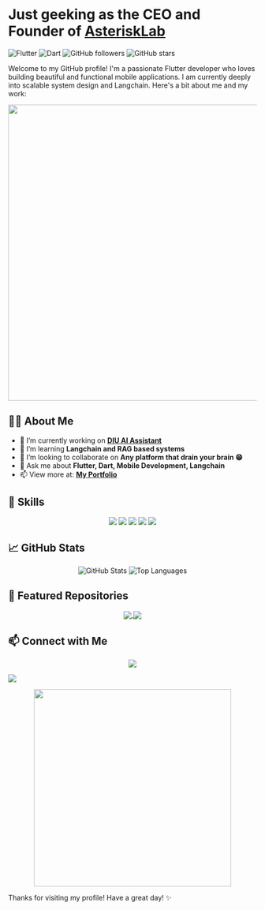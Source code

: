 # Just geeking as the CEO and Founder of **[AsteriskLab](https://asterisklab.co/)**

![Flutter](https://img.shields.io/badge/Flutter-Framework-blue?logo=flutter) 
![Dart](https://img.shields.io/badge/Dart-Language-blue?logo=dart)
![GitHub followers](https://img.shields.io/github/followers/username?style=social)
![GitHub stars](https://img.shields.io/github/stars/username?style=social)

Welcome to my GitHub profile! I'm a passionate Flutter developer who loves building beautiful and functional mobile applications. I am currently deeply into scalable system design and Langchain. Here's a bit about me and my work:

<p align="center">
  <img src="https://media.giphy.com/media/ZVik7pBtu9dNS/giphy.gif" width="600" />
</p>

## 🧑‍💻 About Me

- 🔭 I’m currently working on **[DIU AI Assistant](https://github.com/Sabir-Islam-Khan/diu_smart_bot)**
- 🌱 I’m learning **Langchain and RAG based systems**
- 👯 I’m looking to collaborate on **Any platform that drain your brain 😁**
- 💬 Ask me about **Flutter, Dart, Mobile Development, Langchain**
- 📫 View more at: **[My Portfolio](https://sabirislam.me/)**

## 🚀 Skills

<p align="center">
  <img src="https://img.shields.io/badge/Flutter-Framework-blue?logo=flutter" />
  <img src="https://img.shields.io/badge/Dart-Language-blue?logo=dart" />
  <img src="https://img.shields.io/badge/Firebase-Platform-orange?logo=firebase" />
  <img src="https://img.shields.io/badge/RESTful_APIs-Development-green" />
  <img src="https://img.shields.io/badge/CI/CD-Automation-yellowgreen" />
</p>

## 📈 GitHub Stats

<p align="center">  
  <img src="https://github-readme-stats.vercel.app/api?username=Sabir-Islam-Khan&show_icons=true&theme=radical&custom_title=My%20GitHub%20Stats%20%E2%9A%A1&hide_border=true&line_height=24&bg_color=00000000&title_color=ffffff&text_color=ffffff&icon_color=ff0000&hide=prs,issues,contribs&count_private=true&include_all_commits=true&hide_rank=true" alt="GitHub Stats" />

  <img src="https://github-readme-stats.vercel.app/api/top-langs/?username=Sabir-Islam-Khan&layout=compact&theme=radical" alt="Top Languages" />
</p>


## 📂 Featured Repositories

<p align="center">
  <a href="https://github.com/Sabir-Islam-Khan/diu_smart_bot">
    <img align="center" src="https://github-readme-stats.vercel.app/api/pin/?username=Sabir-Islam-Khan&repo=diu_smart_bot&theme=radical" />
  </a>
  <a href="https://github.com/Sabir-Islam-Khan/ai_caption_gen">
    <img align="center" src="https://github-readme-stats.vercel.app/api/pin/?username=Sabir-Islam-Khan&repo=ai_caption_gen&theme=radical" />
  </a>
</p>


## 📫 Connect with Me

<p align="center">
  <a href="https://linkedin.com/in/sabir-islam-khan-b750aa146"><img src="https://img.shields.io/badge/LinkedIn-Connect-blue?logo=linkedin" /></a>
  
  <a href="mailto:sabir.islam14@gmail.com"><img src="https://img.shields.io/badge/Email-Send%20Mail-red?logo=gmail" /></a>
</p>

<p align="center">
  <img src="https://media.giphy.com/media/l0MYt5jPR6QX5pnqM/giphy.gif" width="400" />
</p>

Thanks for visiting my profile! Have a great day! ✨

